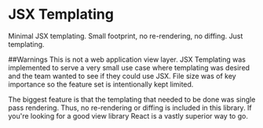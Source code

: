 # JSX Templating
Minimal JSX templating. Small footprint, no re-rendering, no diffing. Just templating.

##Warnings
This is not a web application view layer. JSX Templating was implemented to serve a very small use case where templating was desired and the team wanted to see if they could use JSX. File size was of key importance so the feature set is intentionally kept limited.

The biggest feature is that the templating that needed to be done was single pass rendering. Thus, no re-rendering or diffing is included in this library. If you're looking for a good view library React is a vastly superior way to go.